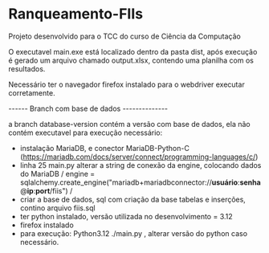 # Ranqueamento-FIIs
Projeto desenvolvido para o TCC do curso de Ciência da Computação

O executavel main.exe está localizado dentro da pasta dist, após execução é gerado um arquivo chamado output.xlsx, contendo uma planilha com os resultados.

Necessário ter o navegador firefox instalado para o webdriver executar corretamente.

------ Branch com base de dados --------------

a branch database-version contém a versão com base de dados, ela não contém executavel
para execução necessário: 
- instalação MariaDB, e conector MariaDB-Python-C (https://mariadb.com/docs/server/connect/programming-languages/c/)
- linha 25 main.py alterar a string de conexão da engine, colocando dados do MariaDB  / engine = sqlalchemy.create_engine("mariadb+mariadbconnector://**usuário**:**senha**@**ip**:**port**/fiis") /
- criar a base de dados, sql com criação da base tabelas e inserções, contino arquivo fiis.sql
- ter python instalado, versão utilizada no desenvolvimento = 3.12
- firefox instalado
- para execução: Python3.12 ./main.py , alterar versão do python caso necessário.
